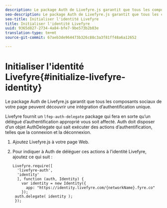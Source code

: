 ```yaml
---
description: Le package Auth de Livefyre.js garantit que tous les composants sociaux de votre page peuvent découvrir une intégration d’authentification unique.
seo-description: Le package Auth de Livefyre.js garantit que tous les composants sociaux de votre page peuvent découvrir une intégration d’authentification unique.
seo-title: Initialiser l'identité Livefyre
title: Initialiser l'identité Livefyre
uuid: 9365d827-2734-4a84-bfe7-9be573b2b03e
translation-type: tm+mt
source-git-commit: 67aeb3de964473b326c88c3a3f81ff48a6a12652

---
```



# Initialiser l'identité Livefyre{#initialize-livefyre-identity}

Le package Auth de Livefyre.js garantit que tous les composants sociaux de votre page peuvent découvrir une intégration d’authentification unique.

Livefyre fournit un `lfep-auth-delegate` package qui fera en sorte qu’un délégué d’authentification approprié vous soit affecté. Auth doit disposer d’un objet AuthDelegate qui sait exécuter des actions d’authentification, telles que la connexion et la déconnexion.

1. Ajoutez Livefyre.js à votre page Web.
1. Pour indiquer à Auth de déléguer ces actions à l’identité Livefyre, ajoutez ce qui suit :

   ```
   Livefyre.require([ 
     'livefyre-auth', 
     'identity' 
     ], function (auth, Identity) { 
       var identity = new Identity({ 
         app: "https://identity.livefyre.com/{networkName}.fyre.co" 
       }); 
    auth.delegate( identity ); 
    });
   ```
